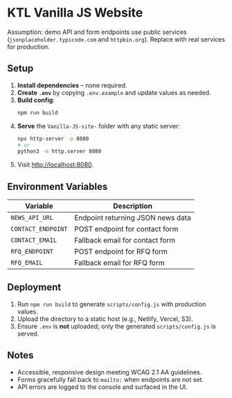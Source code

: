 # KTL Vanilla JS Website

Assumption: demo API and form endpoints use public services (`jsonplaceholder.typicode.com` and `httpbin.org`). Replace with real services for production.

## Setup

1. **Install dependencies** – none required.
2. **Create `.env`** by copying `.env.example` and update values as needed.
3. **Build config**:
   ```bash
   npm run build
   ```
4. **Serve** the `Vanilla-JS-site-` folder with any static server:
   ```bash
   npx http-server -p 8080
   # or
   python3 -m http.server 8080
   ```
5. Visit [http://localhost:8080](http://localhost:8080).

## Environment Variables

| Variable | Description |
| --- | --- |
| `NEWS_API_URL` | Endpoint returning JSON news data |
| `CONTACT_ENDPOINT` | POST endpoint for contact form |
| `CONTACT_EMAIL` | Fallback email for contact form |
| `RFQ_ENDPOINT` | POST endpoint for RFQ form |
| `RFQ_EMAIL` | Fallback email for RFQ form |

## Deployment

1. Run `npm run build` to generate `scripts/config.js` with production values.
2. Upload the directory to a static host (e.g., Netlify, Vercel, S3).
3. Ensure `.env` is **not** uploaded; only the generated `scripts/config.js` is served.

## Notes

- Accessible, responsive design meeting WCAG 2.1 AA guidelines.
- Forms gracefully fall back to `mailto:` when endpoints are not set.
- API errors are logged to the console and surfaced in the UI.